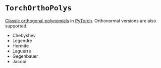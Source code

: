 # `TorchOrthoPolys`

[Classic orthogonal polynomials](https://en.wikipedia.org/wiki/Classical_orthogonal_polynomials) in [PyTorch](https://pytorch.org/). Orthonormal versions are also supported.

- Chebyshev
- Legendre
- Hermite
- Laguerre
- Gegenbauer
- Jacobi
